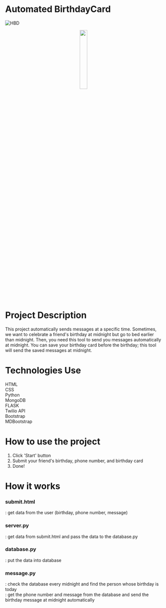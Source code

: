 # Automated BirthdayCard
![HBD](https://user-images.githubusercontent.com/104620291/176481407-61b09fa7-244a-40d0-8116-0072af89a041.gif)
<p align="center"><img width="22%" src="https://user-images.githubusercontent.com/104620291/176481609-7a3ee581-776e-4ae2-a2a2-e1cf2c171771.gif"/></p>

# Project Description
This project automatically sends messages at a specific time. Sometimes, we want to celebrate a friend's birthday at midnight but go to bed earlier than midnight. Then, you need this tool to send you messages automatically at midnight. You can save your birthday card before the birthday; this tool will send the saved messages at midnight.   

# Technologies Use
HTML   
CSS   
Python   
MongoDB   
FLASK   
Twilio API   
Bootstrap   
MDBootstrap   

# How to use the project
1. Click 'Start' button
2. Submit your friend's birthday, phone number, and birthday card
3. Done!

# How it works
### submit.html
: get data from the user (birthday, phone number, message)    

### server.py
: get data from submit.html and pass the data to the database.py   

### database.py
: put the data into database    

### message.py
: check the database every midnight and find the person whose birthday is today   
: get the phone number and message from the database and send the birthday message at midnight automatically   
